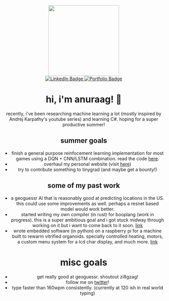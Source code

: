 <div id="header" align="center">
  <img src="https://media.tenor.com/GfSX-u7VGM4AAAAC/coding.gif" width="220"/>

  <div id="badges">
  <a href="https://linkedin.com/in/anuraagw">
    <img src="https://img.shields.io/badge/LinkedIn-blue?style=for-the-badge&logo=linkedin&logoColor=white" alt="LinkedIn Badge"/>
  </a>
  <a href="https://anuraagw.me">
    <img src="https://img.shields.io/badge/Portfolio-red?style=for-the-badge&logo=web&logoColor=white" alt="Portfolio Badge"/>
</a>
  </div>
  <h1>
  hi, i'm anuraag! 👋
</h1>

recently, i've been researching machine learning a lot (mostly inspired by Andrej Karpathy's youtube series) and learning C#. hoping for a super productive summer! 

## summer goals
 
 - finish a general purpose reinfocement learning implementation for most games using a DQN + CNN/LSTM combination. read the code [here](https://github.com/boopdotpng/machine-learning-hw-uncc/tree/main/final-rl).
 - overhaul my personal website (visit [here](https://anuraagw.me)) 
 - try to contribute something to tinygrad (and maybe get a bounty!)

## some of my past work

 - a geoguessr AI that is reasonably good at predicting locations in the US. this could use some improvements as well. perhaps a resnet based model would work better. 
 - started writing my own compiler (in rust) for booplang (work in progress). this is a super ambitious goal and i got stuck midway through working on it but i want to come back to it soon. [link](https://github.com/boopdotpng/booplang)
 - wrote embedded software (in python) on a raspberry pi for a machine built to rewarm vitrified organoids. specially controlled heating, motors, a custom menu system for a lcd char display, and much more. [link](https://github.com/boopdotpng/senior-design-23to24)

# misc goals 
- get really good at geoguessr. shoutout zi8gzag!
- follow me on [twitter](https://twitter.com/boopdotpng)! 
- type faster than 160wpm consistently. (currently at 120 ish in real world typing) 

